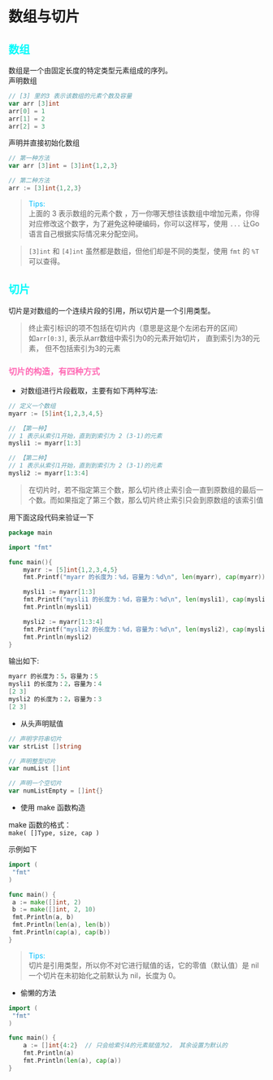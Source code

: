 # 数组与切片


## <font color="06FAFA">数组</font>
数组是一个由固定长度的特定类型元素组成的序列。  
声明数组
```go
// [3] 里的3 表示该数组的元素个数及容量
var arr [3]int
arr[0] = 1
arr[1] = 2
arr[2] = 3
```

声明并直接初始化数组
```go
// 第一种方法
var arr [3]int = [3]int{1,2,3}

// 第二种方法
arr := [3]int{1,2,3}
```
> <font color="00BFFF">Tips: </font>  
> 上面的 3 表示数组的元素个数 ，万一你哪天想往该数组中增加元素，你得对应修改这个数字，为了避免这种硬编码，你可以这样写，使用 `...` 让Go语言自己根据实际情况来分配空间。

> `[3]int` 和 `[4]int` 虽然都是数组，但他们却是不同的类型，使用 `fmt` 的 `%T` 可以查得。

## <font color="06FAFA">切片</font>

切片是对数组的一个连续片段的引用，所以切片是一个引用类型。
> 终止索引标识的项不包括在切片内（意思是这是个左闭右开的区间）  
> 如`arr[0:3]`, 表示从arr数组中索引为0的元素开始切片， 直到索引为3的元素， 但不包括索引为3的元素

### <font color="#FF69B4">切片的构造，有四种方式</font>

- 对数组进行片段截取，主要有如下两种写法:
```go
// 定义一个数组
myarr := [5]int{1,2,3,4,5}

// 【第一种】
// 1 表示从索引1开始，直到到索引为 2 (3-1)的元素
mysli1 := myarr[1:3]

// 【第二种】
// 1 表示从索引1开始，直到到索引为 2 (3-1)的元素
mysli2 := myarr[1:3:4]
```

> 在切片时，若不指定第三个数，那么切片终止索引会一直到原数组的最后一个数。而如果指定了第三个数，那么切片终止索引只会到原数组的该索引值

用下面这段代码来验证一下
```go
package main

import "fmt"

func main(){
    myarr := [5]int{1,2,3,4,5}
    fmt.Printf("myarr 的长度为：%d，容量为：%d\n", len(myarr), cap(myarr))

    mysli1 := myarr[1:3]
    fmt.Printf("mysli1 的长度为：%d，容量为：%d\n", len(mysli1), cap(mysli1))
    fmt.Println(mysli1)

    mysli2 := myarr[1:3:4]
    fmt.Printf("mysli2 的长度为：%d，容量为：%d\n", len(mysli2), cap(mysli2))
    fmt.Println(mysli2)
}
```
输出如下:
```go
myarr 的长度为：5，容量为：5
mysli1 的长度为：2，容量为：4
[2 3]
mysli2 的长度为：2，容量为：3
[2 3]
```
- 从头声明赋值

```go
// 声明字符串切片
var strList []string

// 声明整型切片
var numList []int

// 声明一个空切片
var numListEmpty = []int{}
```

- 使用 make 函数构造

make 函数的格式：  
`make( []Type, size, cap )`

示例如下
```go
import (
 "fmt"
)

func main() {
 a := make([]int, 2)
 b := make([]int, 2, 10)
 fmt.Println(a, b)
 fmt.Println(len(a), len(b))
 fmt.Println(cap(a), cap(b))
}
```

> <font color="00BFFF">Tips: </font>   
> 切片是引用类型，所以你不对它进行赋值的话，它的零值（默认值）是 nil  
> 一个切片在未初始化之前默认为 nil，长度为 0。

- 偷懒的方法

```go
import (
 "fmt"
)

func main() {
    a := []int{4:2}  // 只会给索引4的元素赋值为2， 其余设置为默认的
    fmt.Println(a)
    fmt.Println(len(a), cap(a))
}
```
